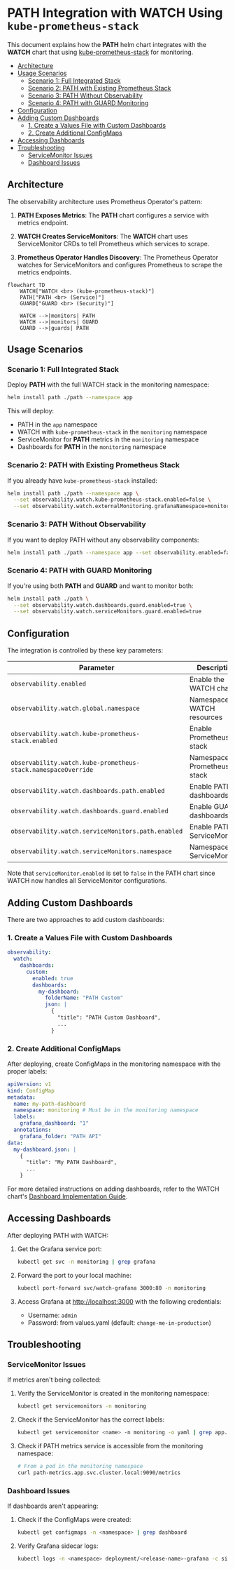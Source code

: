 # PATH Integration with WATCH Using `kube-prometheus-stack` <!-- omit in toc -->

This document explains how the **PATH** helm chart integrates with the **WATCH** chart that using [kube-prometheus-stack](https://github.com/prometheus-community/helm-charts/tree/main/charts/kube-prometheus-stack) for monitoring.

- [Architecture](#architecture)
- [Usage Scenarios](#usage-scenarios)
  - [Scenario 1: Full Integrated Stack](#scenario-1-full-integrated-stack)
  - [Scenario 2: PATH with Existing Prometheus Stack](#scenario-2-path-with-existing-prometheus-stack)
  - [Scenario 3: PATH Without Observability](#scenario-3-path-without-observability)
  - [Scenario 4: PATH with GUARD Monitoring](#scenario-4-path-with-guard-monitoring)
- [Configuration](#configuration)
- [Adding Custom Dashboards](#adding-custom-dashboards)
  - [1. Create a Values File with Custom Dashboards](#1-create-a-values-file-with-custom-dashboards)
  - [2. Create Additional ConfigMaps](#2-create-additional-configmaps)
- [Accessing Dashboards](#accessing-dashboards)
- [Troubleshooting](#troubleshooting)
  - [ServiceMonitor Issues](#servicemonitor-issues)
  - [Dashboard Issues](#dashboard-issues)

## Architecture

The observability architecture uses Prometheus Operator's pattern:

1. **PATH Exposes Metrics**: The **PATH** chart configures a service with metrics endpoint.

2. **WATCH Creates ServiceMonitors**: The **WATCH** chart uses ServiceMonitor CRDs to tell Prometheus which services to scrape.

3. **Prometheus Operator Handles Discovery**: The Prometheus Operator watches for ServiceMonitors and configures Prometheus to scrape the metrics endpoints.

```mermaid
flowchart TD
    WATCH["WATCH <br> (kube-prometheus-stack)"]
    PATH["PATH <br> (Service)"]
    GUARD["GUARD <br> (Security)"]

    WATCH -->|monitors| PATH
    WATCH -->|monitors| GUARD
    GUARD -->|guards| PATH
```

## Usage Scenarios

### Scenario 1: Full Integrated Stack

Deploy **PATH** with the full WATCH stack in the monitoring namespace:

```bash
helm install path ./path --namespace app
```

This will deploy:

- PATH in the `app` namespace
- WATCH with `kube-prometheus-stack` in the `monitoring` namespace
- ServiceMonitor for **PATH** metrics in the `monitoring` namespace
- Dashboards for **PATH** in the `monitoring` namespace

### Scenario 2: PATH with Existing Prometheus Stack

If you already have `kube-prometheus-stack` installed:

```bash
helm install path ./path --namespace app \
  --set observability.watch.kube-prometheus-stack.enabled=false \
  --set observability.watch.externalMonitoring.grafanaNamespace=monitoring
```

### Scenario 3: PATH Without Observability

If you want to deploy PATH without any observability components:

```bash
helm install path ./path --namespace app --set observability.enabled=false
```

### Scenario 4: PATH with GUARD Monitoring

If you're using both **PATH** and **GUARD** and want to monitor both:

```bash
helm install path ./path \
  --set observability.watch.dashboards.guard.enabled=true \
  --set observability.watch.serviceMonitors.guard.enabled=true
```

## Configuration

The integration is controlled by these key parameters:

| Parameter                                                     | Description                    | Default      |
| ------------------------------------------------------------- | ------------------------------ | ------------ |
| `observability.enabled`                                       | Enable the WATCH chart         | `true`       |
| `observability.watch.global.namespace`                        | Namespace for WATCH resources  | `monitoring` |
| `observability.watch.kube-prometheus-stack.enabled`           | Enable Prometheus stack        | `true`       |
| `observability.watch.kube-prometheus-stack.namespaceOverride` | Namespace for Prometheus stack | `monitoring` |
| `observability.watch.dashboards.path.enabled`                 | Enable PATH dashboards         | `true`       |
| `observability.watch.dashboards.guard.enabled`                | Enable GUARD dashboards        | `false`      |
| `observability.watch.serviceMonitors.path.enabled`            | Enable PATH ServiceMonitor     | `true`       |
| `observability.watch.serviceMonitors.namespace`               | Namespace for ServiceMonitors  | `monitoring` |

Note that `serviceMonitor.enabled` is set to `false` in the PATH chart since WATCH now handles all ServiceMonitor configurations.

## Adding Custom Dashboards

There are two approaches to add custom dashboards:

### 1. Create a Values File with Custom Dashboards

```yaml
observability:
  watch:
    dashboards:
      custom:
        enabled: true
        dashboards:
          my-dashboard:
            folderName: "PATH Custom"
            json: |
              {
                "title": "PATH Custom Dashboard",
                ...
              }
```

### 2. Create Additional ConfigMaps

After deploying, create ConfigMaps in the monitoring namespace with the proper labels:

```yaml
apiVersion: v1
kind: ConfigMap
metadata:
  name: my-path-dashboard
  namespace: monitoring # Must be in the monitoring namespace
  labels:
    grafana_dashboard: "1"
  annotations:
    grafana_folder: "PATH API"
data:
  my-dashboard.json: |
    {
      "title": "My PATH Dashboard",
      ...
    }
```

For more detailed instructions on adding dashboards, refer to the WATCH chart's [Dashboard Implementation Guide](dashboard-implementation-guide.md).

## Accessing Dashboards

After deploying PATH with WATCH:

1. Get the Grafana service port:

   ```bash
   kubectl get svc -n monitoring | grep grafana
   ```

2. Forward the port to your local machine:

   ```bash
   kubectl port-forward svc/watch-grafana 3000:80 -n monitoring
   ```

3. Access Grafana at [http://localhost:3000](http://localhost:3000) with the following credentials:
   - Username: `admin`
   - Password: from values.yaml (default: `change-me-in-production`)

## Troubleshooting

### ServiceMonitor Issues

If metrics aren't being collected:

1. Verify the ServiceMonitor is created in the monitoring namespace:

   ```bash
   kubectl get servicemonitors -n monitoring
   ```

2. Check if the ServiceMonitor has the correct labels:

   ```bash
   kubectl get servicemonitor <name> -n monitoring -o yaml | grep app.kubernetes.io/part-of
   ```

3. Check if PATH metrics service is accessible from the monitoring namespace:

   ```bash
   # From a pod in the monitoring namespace
   curl path-metrics.app.svc.cluster.local:9090/metrics
   ```

### Dashboard Issues

If dashboards aren't appearing:

1. Check if the ConfigMaps were created:

   ```bash
   kubectl get configmaps -n <namespace> | grep dashboard
   ```

2. Verify Grafana sidecar logs:

   ```bash
   kubectl logs -n <namespace> deployment/<release-name>-grafana -c sidecar
   ```

